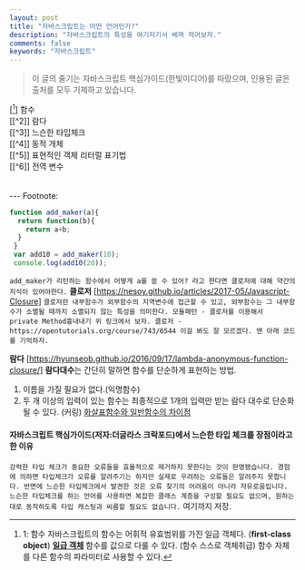 ```yaml
---
layout: post
title: "자바스크립트는 어떤 언어인가?"
description: "자바스크립트의 특성을 여기저기서 베껴 적어보자."
comments: false
keywords: "자바스크립트"
---
```


> 이 글의 줄기는 자바스크립트 핵심가이드(한빛미디어)를 따랐으며, 인용된 글은 출처를 모두 기제하고 있습니다.

[[^1]] 함수<br/>
[[^2]] 람다<br/>
[[^3]] 느슨한 타입체크<br/>
[[^4]] 동적 개체<br/>
[[^5]] 표현적인 객체 리터럴 표기법<br/>
[[^6]] 전역 변수<br/>
<br/>
<br/>
--- Footnote:
[^1]: 1: 함수
자바스크립트의 함수는 어휘적 유효범위를 가진 일급 객체다. (**first-class object**)
[**일급 객체**](https://jeong-pro.tistory.com/24)
함수를 값으로 다룰 수 있다. (함수 스스로 객체취급) 함수 자체를 다른 함수의 파라미터로 사용할 수 있다.
```javascript
function add_maker(a){
  return function(b){
    return a+b;
  }
 }
 var add10 = add_maker(10);
 console.log(add10(20));
```

`add_maker가 리턴하는 함수에서 어떻게 a를 쓸 수 있어? 라고 한다면 클로저에 대해 약간의 지식이 있어야한다.`
**클로저** [https://nesoy.github.io/articles/2017-05/Javascript-Closure]
`
클로저란 내부함수가 외부함수의 지역변수에 접근할 수 있고, 외부함수는 그 내부함수가 소멸될 때까지 소멸되지 않는 특성을 의미한다.
모듈패턴 - 클로저를 이용해서 private Method흉내내기 위 링크에서 보자.
클로저 - https://opentutorials.org/course/743/6544 이걸 봐도 잘 모르겠다. 맨 아래 코드를 기억하자.
`

**람다** [https://hyunseob.github.io/2016/09/17/lambda-anonymous-function-closure/]
**람다대수**는 간단히 말하면 함수를 단순하게 표현하는 방법.
1. 이름을 가질 필요가 없다.(익명함수)
2. 두 개 이상의 입력이 있는 함수는 최종적으로 1개의 입력만 받는 람다 대수로 단순화 될 수 있다. (커링)
[화살표함수와 일반함수의 차이점](https://gs.saro.me/dev?tn=421)

#### 자바스크립트 핵심가이드(저자:더글라스 크락포드)에서 느슨한 타입 체크를 장점이라고 한 이유
`
강력한 타입 체크가 중요한 오류들을 효율적으로 제거하지 못한다는 것이 판명됐습니다. 경험에 의하면 타입체크가 오류를 알려주기는 하지만 실제로 우려하는 오류들은 알려주지 못합니다.
반면에 느슨한 타입체크에서 발견한 것은 오류 찾기의 어려움이 아니라 자유로움입니다.
느슨한 타입체크를 하는 언어를 사용하면 복잡한 클래스 계층을 구성할 필요도 없으며, 원하는 대로 동작하도록 타입 캐스팅과 씨름할 필요도 없습니다.
`
여기까지 저장.
